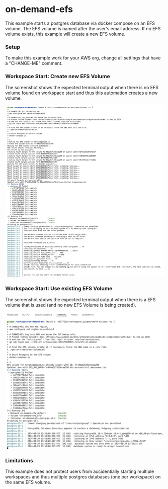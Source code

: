 # on-demand-efs

This example starts a postgres database via docker compose on an EFS volume. 
The EFS volume is named after the user's email address. If no EFS volume exists, this example will create a new EFS volume. 

### Setup

To make this example work for your AWS org, change all settings that have a "CHANGE-ME" comment. 

### Workspace Start: Create new EFS Volume

The screenshot shows the expected terminal output when there is no EFS volume found on workspace start and thus this automation creates a new volume.

![alt](create-volume.jpg)

### Workspace Start: Use existing EFS Volume

The screenshot shows the expected terminal output when there is a EFS volume that is used (and no new EFS Volume is being created).

![alt](use-volume.jpg)

### Limitations

This example does not protect users from accidentially starting multiple workspaces and thus multiple postgres databases (one per workspace) on the same EFS volume.
